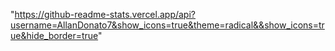 "https://github-readme-stats.vercel.app/api?username=AllanDonato7&show_icons=true&theme=radical&&show_icons=true&hide_border=true" 
